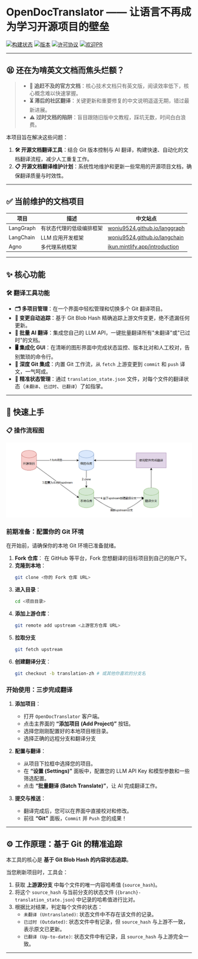 # OpenDocTranslator —— 让语言不再成为学习开源项目的壁垒

[![构建状态](https://img.shields.io/badge/build-passing-brightgreen)](https://github.com/YOUR_REPO/open-doc-translator)
[![版本](https://img.shields.io/badge/version-1.0.0-blue)](https://github.com/YOUR_REPO/open-doc-translator)
[![许可协议](https://img.shields.io/badge/license-MIT-yellow)](https://github.com/YOUR_REPO/open-doc-translator/blob/main/LICENSE)
[![欢迎PR](https://img.shields.io/badge/PRs-welcome-brightgreen.svg)](https://github.com/YOUR_REPO/open-doc-translator/pulls)

---

## 😫 还在为啃英文文档而焦头烂额？


> *   **🐢 追赶不及的官方文档**：核心技术文档只有英文版，阅读效率低下，核心概念难以快速掌握。
> *   **⏳ 滞后的社区翻译**：关键更新和重要修复的中文说明遥遥无期，错过最新进展。
> *   **⚠️ 过时文档的陷阱**：盲目跟随旧版中文教程，踩坑无数，时间白白浪费。

本项目旨在解决这些问题：

1. **🛠️ 开源文档翻译工具**：结合 Git 版本控制与 AI 翻译，构建快速、自动化的文档翻译流程，减少人工重复工作。
2. **📋 开源文档翻译维护计划**：系统性地维护和更新一些常用的开源项目文档，确保翻译质量与时效性。

---

## ✅ 当前维护的文档项目


| 项目 | 描述 | 中文站点 |
|---|---|---|
| LangGraph | 有状态代理的低级编排框架 | [woniu9524.github.io/langgraph](https://woniu9524.github.io/langgraph ) |
| LangChain | LLM 应用开发框架 | [woniu9524.github.io/langchain](https://woniu9524.github.io/langchain ) |
| Agno | 多代理系统框架 | [ikun.mintlify.app/introduction](https://ikun.mintlify.app/introduction ) |

---

## ✨ 核心功能

### 🛠️ 翻译工具功能
*   **🗂️ 多项目管理**：在一个界面中轻松管理和切换多个 Git 翻译项目。
*   **🤖 变更自动追踪**：基于 Git Blob Hash 精确追踪上游文件变更，绝不遗漏任何更新。
*   **🚀 批量 AI 翻译**：集成您自己的 LLM API，一键批量翻译所有"未翻译"或"已过时"的文档。
*   **🖥️ 集成化 GUI**：在清晰的图形界面中完成状态监控、版本比对和人工校对，告别繁琐的命令行。
*   **🔄 深度 Git 集成**：内置 Git 工作流，从 `fetch` 上游变更到 `commit` 和 `push` 译文，一气呵成。
*   **🎯 精准状态管理**：通过 `translation_state.json` 文件，对每个文件的翻译状态（`未翻译`、`已过时`、`已翻译`）了如指掌。


---

## 🚀 快速上手

### 📋 操作流程图

![操作流程](resources/flow.png)


### 前期准备：配置你的 Git 环境
在开始前，请确保你的本地 Git 环境已准备就绪。

1.  **Fork 仓库**： 在 GitHub 等平台，Fork 您想翻译的目标项目到自己的账户下。
2.  **克隆到本地**：
    ```bash
    git clone <你的 Fork 仓库 URL>
    ```
3.  **进入目录**：
    ```bash
    cd <项目目录>
    ```
4.  **添加上游仓库**：
    ```bash
    git remote add upstream <上游官方仓库 URL>
    ```
5.  **拉取分支**
    ```bash
    git fetch upstream
    ```
6.  **创建翻译分支**：
    ```bash
    git checkout -b translation-zh # 或其他你喜欢的分支名
    ```

### 开始使用：三步完成翻译

1.  **添加项目**：
    *   打开 `OpenDocTranslator` 客户端。
    *   点击主界面的 **“添加项目 (Add Project)”** 按钮。
    *   选择您刚刚配置好的本地项目根目录。
    *   选择正确的远程分支和翻译分支

2.  **配置与翻译**：
    *   从项目下拉框中选择您的项目。
    *   在 **“设置 (Settings)”** 面板中，配置您的 LLM API Key 和模型参数和一些筛选配置。
    *   点击 **“批量翻译 (Batch Translate)”**，让 AI 完成翻译工作。

3.  **提交与推送**：
    *   翻译完成后，您可以在界面中直接校对和修改。
    *   前往 **“Git”** 面板，`Commit` 并 `Push` 您的成果！

---

## ⚙️ 工作原理：基于 Git 的精准追踪

本工具的核心是 **基于 Git Blob Hash 的内容状态追踪**。

当您刷新项目时，工具会：
1.  获取 **上游源分支** 中每个文件的唯一内容哈希值 (`source_hash`)。
2.  将这个 `source_hash` 与当前分支的状态文件 (`{branch}-translation_state.json`) 中记录的哈希值进行比对。
3.  根据比对结果，判定每个文件的状态：
    *   `未翻译 (Untranslated)`: 状态文件中不存在该文件的记录。
    *   `已过时 (Outdated)`: 状态文件中有记录，但 `source_hash` 与上游不一致，表示原文已更新。
    *   `已翻译 (Up-to-date)`: 状态文件中有记录，且 `source_hash` 与上游完全一致。

---
